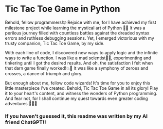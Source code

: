 
# Tic Tac Toe Game in Python

Behold, fellow programmers!🤓
Rejoice with me, for I have achieved my first milestone project while learning the mystical art of Python 🐍🐍 It was a perilous journey filled with countless battles against the dreaded syntax errors and ruthless debugging sessions. Yet, I emerged victorious with my trusty companion, Tic Tac Toe Game, by my side.

With each line of code, I discovered new ways to apply logic and the infinite ways to write a function. I was like a mad scientist👩‍🔬, experimenting and tinkering until I got the desired results. And oh, the satisfaction I felt when that darn game finally worked!💥🎉 It was like a symphony of zeroes and crosses, a dance of triumph and glory.

But enough about me, fellow code wizards! It's time for you to enjoy this little masterpiece I've created. Behold, Tic Tac Toe Game in all its glory! Play it to your heart's content, and witness the wonders of Python programming. And fear not, for I shall continue my quest towards even greater coding adventures 🚀🚀🚀






### If you haven't guessed it, this readme was written by my AI friend ChatGPT!! 
